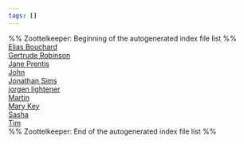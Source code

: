 ```yaml
---
tags: []
---
```

   
%% Zoottelkeeper: Beginning of the autogenerated index file list  %%   
 [Elias Bouchard](../Characters/Elias%20Bouchard.md)   
 [Gertrude Robinson](../Characters/Gertrude%20Robinson.md)   
 [Jane Prentis](../Characters/Jane%20Prentis.md)   
 [John](../Characters/John.md)   
 [Jonathan Sims](../Characters/Jonathan%20Sims.md)   
 [jorgen lightener](../Characters/jorgen%20lightener.md)   
 [Martin](../Characters/Martin.md)   
 [Mary Key](../Characters/Mary%20Key.md)   
 [Sasha](../Characters/Sasha.md)   
 [Tim](../Characters/Tim.md)   
%% Zoottelkeeper: End of the autogenerated index file list  %%